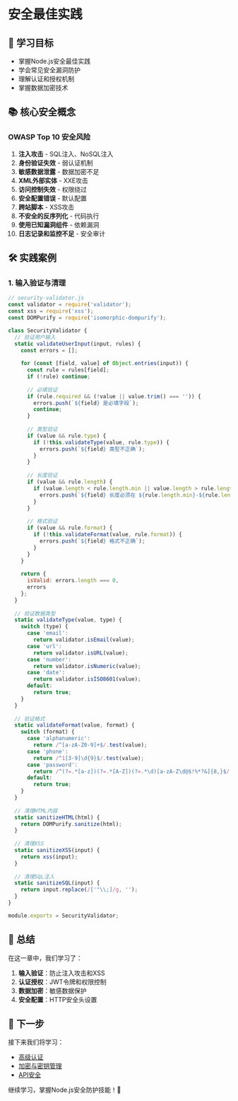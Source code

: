 # 安全最佳实践

## 🎯 学习目标

- 掌握Node.js安全最佳实践
- 学会常见安全漏洞防护
- 理解认证和授权机制
- 掌握数据加密技术

## 📚 核心安全概念

### OWASP Top 10 安全风险

1. **注入攻击** - SQL注入、NoSQL注入
2. **身份验证失效** - 弱认证机制
3. **敏感数据泄露** - 数据加密不足
4. **XML外部实体** - XXE攻击
5. **访问控制失效** - 权限绕过
6. **安全配置错误** - 默认配置
7. **跨站脚本** - XSS攻击
8. **不安全的反序列化** - 代码执行
9. **使用已知漏洞组件** - 依赖漏洞
10. **日志记录和监控不足** - 安全审计

## 🛠️ 实践案例

### 1. 输入验证与清理

```javascript
// security-validator.js
const validator = require('validator');
const xss = require('xss');
const DOMPurify = require('isomorphic-dompurify');

class SecurityValidator {
  // 验证用户输入
  static validateUserInput(input, rules) {
    const errors = [];
    
    for (const [field, value] of Object.entries(input)) {
      const rule = rules[field];
      if (!rule) continue;
      
      // 必填验证
      if (rule.required && (!value || value.trim() === '')) {
        errors.push(`${field} 是必填字段`);
        continue;
      }
      
      // 类型验证
      if (value && rule.type) {
        if (!this.validateType(value, rule.type)) {
          errors.push(`${field} 类型不正确`);
        }
      }
      
      // 长度验证
      if (value && rule.length) {
        if (value.length < rule.length.min || value.length > rule.length.max) {
          errors.push(`${field} 长度必须在 ${rule.length.min}-${rule.length.max} 之间`);
        }
      }
      
      // 格式验证
      if (value && rule.format) {
        if (!this.validateFormat(value, rule.format)) {
          errors.push(`${field} 格式不正确`);
        }
      }
    }
    
    return {
      isValid: errors.length === 0,
      errors
    };
  }
  
  // 验证数据类型
  static validateType(value, type) {
    switch (type) {
      case 'email':
        return validator.isEmail(value);
      case 'url':
        return validator.isURL(value);
      case 'number':
        return validator.isNumeric(value);
      case 'date':
        return validator.isISO8601(value);
      default:
        return true;
    }
  }
  
  // 验证格式
  static validateFormat(value, format) {
    switch (format) {
      case 'alphanumeric':
        return /^[a-zA-Z0-9]+$/.test(value);
      case 'phone':
        return /^1[3-9]\d{9}$/.test(value);
      case 'password':
        return /^(?=.*[a-z])(?=.*[A-Z])(?=.*\d)[a-zA-Z\d@$!%*?&]{8,}$/.test(value);
      default:
        return true;
    }
  }
  
  // 清理HTML内容
  static sanitizeHTML(html) {
    return DOMPurify.sanitize(html);
  }
  
  // 清理XSS
  static sanitizeXSS(input) {
    return xss(input);
  }
  
  // 清理SQL注入
  static sanitizeSQL(input) {
    return input.replace(/['"\\;]/g, '');
  }
}

module.exports = SecurityValidator;
```

## 📝 总结

在这一章中，我们学习了：

1. **输入验证**：防止注入攻击和XSS
2. **认证授权**：JWT令牌和权限控制
3. **数据加密**：敏感数据保护
4. **安全配置**：HTTP安全头设置

## 🔗 下一步

接下来我们将学习：

- [高级认证](./authentication.md)
- [加密与密钥管理](./encryption.md)
- [API安全](./api-security.md)

继续学习，掌握Node.js安全防护技能！🚀
